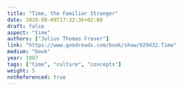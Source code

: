 ```yaml
---
title: "Time, the Familiar Stranger"
date: 2020-09-09T17:32:36+02:00
draft: false
aspect: "time"
authors: ["Julius Thomas Fraser"]
link: "https://www.goodreads.com/book/show/929432.Time"
medium: "book"
year: 1987
tags: ["time", "culture", "concepts"]
weight: 5
notReferenced: true
---
```

